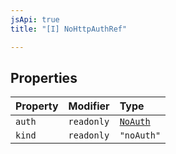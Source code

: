 ```yaml
---
jsApi: true
title: "[I] NoHttpAuthRef"

---
```

## Properties

| Property | Modifier | Type |
| :------ | :------ | :------ |
| `auth` | `readonly` | [`NoAuth`](NoAuth.md) |
| `kind` | `readonly` | `"noAuth"` |
